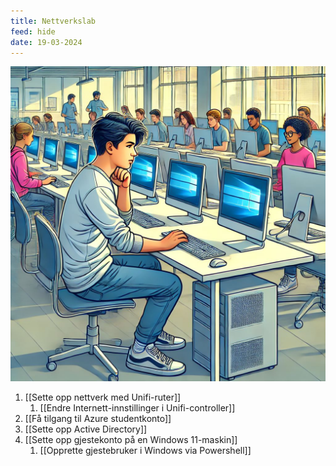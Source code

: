 ```yaml
---
title: Nettverkslab
feed: hide
date: 19-03-2024
---
```

![](/assets/img/nettverkslab/datalab.png)
1. [[Sette opp nettverk med Unifi-ruter]]
	1. [[Endre Internett-innstillinger i Unifi-controller]]
2. [[Få tilgang til Azure studentkonto]]
3. [[Sette opp Active Directory]]
4. [[Sette opp gjestekonto på en Windows 11-maskin]]
	1. [[Opprette gjestebruker i Windows via Powershell]]
